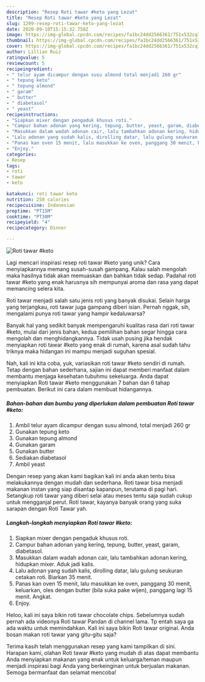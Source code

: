 ```yaml
---
description: "Resep Roti tawar #keto yang Lezat"
title: "Resep Roti tawar #keto yang Lezat"
slug: 1299-resep-roti-tawar-keto-yang-lezat
date: 2020-09-10T15:15:32.758Z
image: https://img-global.cpcdn.com/recipes/fa1bc24dd2566361/751x532cq70/roti-tawar-keto-foto-resep-utama.jpg
thumbnail: https://img-global.cpcdn.com/recipes/fa1bc24dd2566361/751x532cq70/roti-tawar-keto-foto-resep-utama.jpg
cover: https://img-global.cpcdn.com/recipes/fa1bc24dd2566361/751x532cq70/roti-tawar-keto-foto-resep-utama.jpg
author: Lillian Ruiz
ratingvalue: 5
reviewcount: 5
recipeingredient:
- " telur ayam dicampur dengan susu almond total menjadi 260 gr"
- " tepung keto"
- " tepung almond"
- " garam"
- " butter"
- " diabetasol"
- " yeast"
recipeinstructions:
- "Siapkan mixer dengan pengaduk khusus roti."
- "Campur bahan adonan yang kering, tepung, butter, yeast, garam, diabetasol."
- "Masukkan dalam wadah adonan cair, lalu tambahkan adonan kering, hidupkan mixer. Aduk jadi kalis."
- "Lalu adonan yang sudah kalis, dirolling datar, lalu gulung seukuran cetakan roti. Biarkan 35 menit."
- "Panas kan oven 15 menit, lalu masukkan ke oven, panggang 30 menit, keluarkan, oles dengan butter (bila suka pake wijen), panggang lagi 15 menit. Angkat."
- "Enjoy."
categories:
- Resep
tags:
- roti
- tawar
- keto

katakunci: roti tawar keto 
nutrition: 258 calories
recipecuisine: Indonesian
preptime: "PT15M"
cooktime: "PT30M"
recipeyield: "4"
recipecategory: Dinner

---
```



![Roti tawar #keto](https://img-global.cpcdn.com/recipes/fa1bc24dd2566361/751x532cq70/roti-tawar-keto-foto-resep-utama.jpg)

Lagi mencari inspirasi resep roti tawar #keto yang unik? Cara menyiapkannya memang susah-susah gampang. Kalau salah mengolah maka hasilnya tidak akan memuaskan dan bahkan tidak sedap. Padahal roti tawar #keto yang enak harusnya sih mempunyai aroma dan rasa yang dapat memancing selera kita.

Roti tawar menjadi salah satu jenis roti yang banyak disukai. Selain harga yang terjangkau, roti tawar juga gampang diberi isian. Pernah nggak, sih, mengalami punya roti tawar yang hampir kedaluwarsa?

Banyak hal yang sedikit banyak mempengaruhi kualitas rasa dari roti tawar #keto, mulai dari jenis bahan, kedua pemilihan bahan segar hingga cara mengolah dan menghidangkannya. Tidak usah pusing jika hendak menyiapkan roti tawar #keto yang enak di rumah, karena asal sudah tahu triknya maka hidangan ini mampu menjadi suguhan spesial.


Nah, kali ini kita coba, yuk, variasikan roti tawar #keto sendiri di rumah. Tetap dengan bahan sederhana, sajian ini dapat memberi manfaat dalam membantu menjaga kesehatan tubuhmu sekeluarga. Anda dapat menyiapkan Roti tawar #keto menggunakan 7 bahan dan 6 tahap pembuatan. Berikut ini cara dalam membuat hidangannya.

<!--inarticleads1-->

##### Bahan-bahan dan bumbu yang diperlukan dalam pembuatan Roti tawar #keto:

1. Ambil  telur ayam dicampur dengan susu almond, total menjadi 260 gr
1. Gunakan  tepung keto
1. Gunakan  tepung almond
1. Gunakan  garam
1. Gunakan  butter
1. Sediakan  diabetasol
1. Ambil  yeast


Dengan resep yang akan kami bagikan kali ini anda akan tentu bisa melakukannya dengan mudah dan sederhana. Roti tawar bisa menjadi makanan instan yang siap disantap kapanpun, terutama di pagi hari. Setangkup roti tawar yang diberi selai atau meses tentu saja sudah cukup untuk mengganjal perut. Roti tawar, kayanya banyak orang yang suka sarapan dengan Roti Tawar yah. 

<!--inarticleads2-->

##### Langkah-langkah menyiapkan Roti tawar #keto:

1. Siapkan mixer dengan pengaduk khusus roti.
1. Campur bahan adonan yang kering, tepung, butter, yeast, garam, diabetasol.
1. Masukkan dalam wadah adonan cair, lalu tambahkan adonan kering, hidupkan mixer. Aduk jadi kalis.
1. Lalu adonan yang sudah kalis, dirolling datar, lalu gulung seukuran cetakan roti. Biarkan 35 menit.
1. Panas kan oven 15 menit, lalu masukkan ke oven, panggang 30 menit, keluarkan, oles dengan butter (bila suka pake wijen), panggang lagi 15 menit. Angkat.
1. Enjoy.


Heloo, kali ini saya bikin roti tawar chocolate chips. Sebelumnya sudah pernah ada videonya Roti tawar Pandan di channel lama. Tp entah saya ga ada waktu untuk memindahkan. Kali ini saya bikin Roti tawar original. Anda bosan makan roti tawar yang gitu-gitu saja? 

Terima kasih telah menggunakan resep yang kami tampilkan di sini. Harapan kami, olahan Roti tawar #keto yang mudah di atas dapat membantu Anda menyiapkan makanan yang enak untuk keluarga/teman maupun menjadi inspirasi bagi Anda yang berkeinginan untuk berjualan makanan. Semoga bermanfaat dan selamat mencoba!
